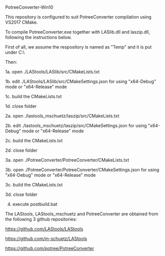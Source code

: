 PotreeConverter-Win10

This repository is configured to suit PotreeConverter compilation using VS2017 CMake.

To compile PotreeConverter.exe together with LASlib.dll and laszip.dll, following the instructions below.

First of all, we assume the respository is named as "Temp" and it is put under C:\

Then:

1a. open ./LAStools/LASlib/src/CMakeLists.txt

1b. edit ./LAStools/LASlib/src/CMakeSettings.json for using "x64-Debug" mode or "x64-Release" mode

1c. build the CMakeLists.txt

1d. close folder

2a. open ./lastools_mschuetz/laszip/src/CMakeLists.txt

2b. edit ./lastools_mschuetz/laszip/src/CMakeSettings.json for using "x64-Debug" mode or "x64-Release" mode

2c. build the CMakeLists.txt

2d. close folder

3a. open ./PotreeConverter/PotreeConverter/CMakeLists.txt

3b. open ./PotreeConverter/PotreeConverter/CMakeSettings.json for using "x64-Debug" mode or "x64-Release" mode

3c. build the CMakeLists.txt

3d. close folder

4. execute postbuild.bat

The LAStools, LAStools_mschuetz and PotreeConverter are obtained from the following 3 github repositories:

https://github.com/LAStools/LAStools

https://github.com/m-schuetz/LAStools

https://github.com/potree/PotreeConverter
